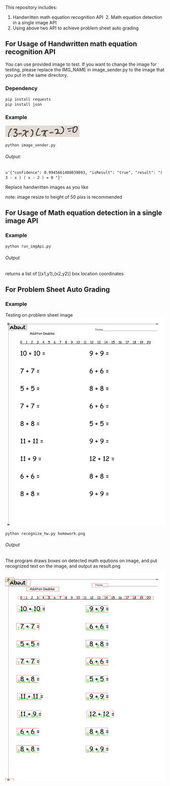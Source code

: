 This repository includes:
  1. Handwritten math equation recognition API
  2. Math equation detection in a single image API
  3. Using above two API to achieve problem sheet auto grading

## For Usage of Handwritten math equation recognition API
You can use provided image to test.
If you want to change the image for testing, please replace the IMG_NAME in image_sender.py to the image that you put in the same directory.

### Dependency
```
pip install requests 
pip install json 
```

### Example

![alt text](https://github.com/TomNong/learningpal_api/blob/master/single_equation.png?raw=true)

```
python image_sender.py 
```
###### Output:
```
u'{"confidence": 0.9945661408039893, "isResult": "true", "result": "( 3 - x ) ( x - 2 ) = 0 "}'
```

Replace handwritten images as you like

note: image resize to height of 50 pixs is recommended

## For Usage of Math equation detection in a single image API
### Example
```
python run_imgApi.py
```
###### Output 
returns a list of [(x1,y1),(x2,y2)] box location coordinates

## For Problem Sheet Auto Grading
### Example
Testing on problem sheet image
![alt text](https://github.com/TomNong/learningpal_api/blob/master/homework.png?raw=true)
```
python recognize_hw.py homework.png
```
###### Output
The program draws boxes on detected math equtions on image, and put recognized text on the image, and output as result.png

![alt text](https://github.com/TomNong/learningpal_api/blob/master/result.png?raw=true)

